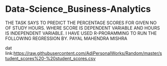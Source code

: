 # Data-Science_Business-Analytics
THE TASK SAYS TO PREDICT THE PERCENTAGE SCORES FOR GIVEN NO OF STUDY HOURS.
WHERE SCORE IS DEPENDENT VARIABLE AND HOURS IS INDEPENDENT VARIABLE.
I HAVE USED R-PRORAMMING TO RUN THE FOLLOWING REGRESSION 
BY. PAYAL MAHENDRA MISHRA 

dat link:https://raw.githubusercontent.com/AdiPersonalWorks/Random/master/student_scores%20-%20student_scores.csv
